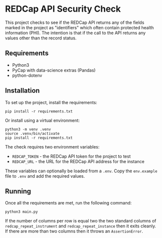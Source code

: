 # REDCap API Security Check

This project checks to see if the REDCap API returns any of the fields marked in the project as "identifiers" which often contain protected health information (PHI). The intention is that if the call to the API returns any values other than the record status.

## Requirements

* Python3
* PyCap with data-science extras (Pandas)
* python-dotenv

## Installation

To set up the project, install the requirements:

```
pip install -r requirements.txt
```

Or install using a virtual environment:
```
python3 -m venv .venv
source .venv/bin/activate
pip install -r requirements.txt
```
The check requires two environment variables:

* `REDCAP_TOKEN` - the REDCap API token for the project to test
* `REDCAP_URL` - the URL for the REDCap API address for the instance

These variables can optionally be loaded from a `.env`. Copy the `env.example` file to `.env` and add the required values.

## Running

Once all the requirements are met, run the following command:

```
python3 main.py
```

If the number of columns per row is equal two the two standard columns of `redcap_repeat_instrument` and `redcap_repeat_instance` then it exits cleanly. If there are more than two columns then it throws an `AssertionError`.